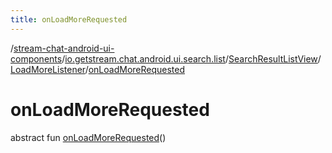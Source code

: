 ```yaml
---
title: onLoadMoreRequested
---
```

/[stream-chat-android-ui-components](../../../index.md)/[io.getstream.chat.android.ui.search.list](../../index.md)/[SearchResultListView](../index.md)/[LoadMoreListener](index.md)/[onLoadMoreRequested](onLoadMoreRequested.md)  
  
  
  
# onLoadMoreRequested  
abstract fun [onLoadMoreRequested](onLoadMoreRequested.md)()

